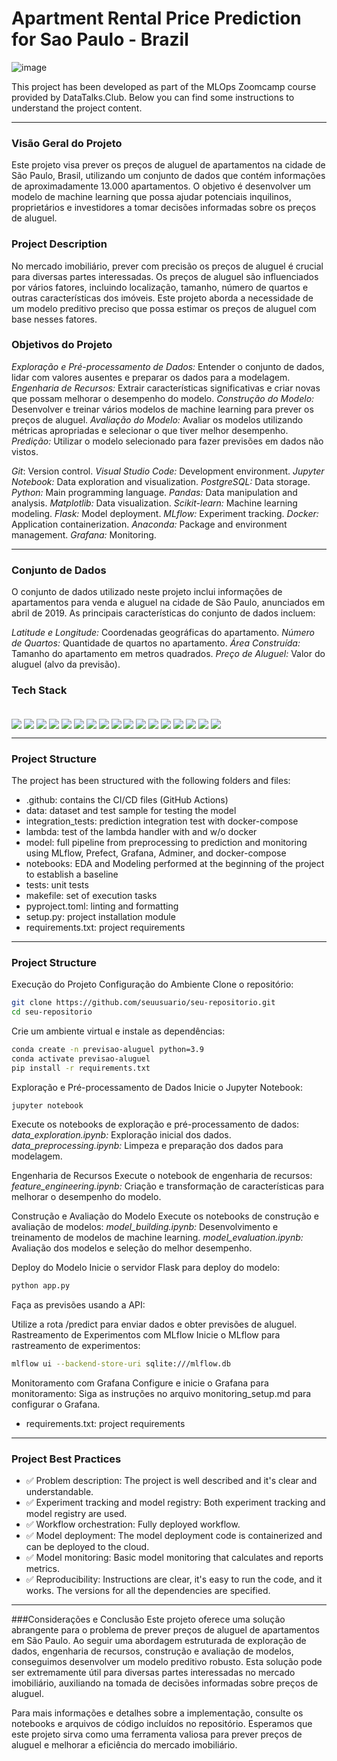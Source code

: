 # Apartment Rental Price Prediction for Sao Paulo - Brazil

![image](https://github.com/user-attachments/assets/08dfcef6-d72e-4d09-b00b-35237371d6db)

This project has been developed as part of the MLOps Zoomcamp course provided by DataTalks.Club.
Below you can find some instructions to understand the project content.

--------------------------------------------------

### Visão Geral do Projeto
Este projeto visa prever os preços de aluguel de apartamentos na cidade de São Paulo, Brasil, utilizando um conjunto de dados que contém informações de aproximadamente 13.000 apartamentos. O objetivo é desenvolver um modelo de machine learning que possa ajudar potenciais inquilinos, proprietários e investidores a tomar decisões informadas sobre os preços de aluguel.

### Project Description
No mercado imobiliário, prever com precisão os preços de aluguel é crucial para diversas partes interessadas. Os preços de aluguel são influenciados por vários fatores, incluindo localização, tamanho, número de quartos e outras características dos imóveis. Este projeto aborda a necessidade de um modelo preditivo preciso que possa estimar os preços de aluguel com base nesses fatores.

### Objetivos do Projeto
*Exploração e Pré-processamento de Dados:* Entender o conjunto de dados, lidar com valores ausentes e preparar os dados para a modelagem.
*Engenharia de Recursos:* Extrair características significativas e criar novas que possam melhorar o desempenho do modelo.
*Construção do Modelo:* Desenvolver e treinar vários modelos de machine learning para prever os preços de aluguel.
*Avaliação do Modelo:* Avaliar os modelos utilizando métricas apropriadas e selecionar o que tiver melhor desempenho.
*Predição:* Utilizar o modelo selecionado para fazer previsões em dados não vistos.

*Git*: Version control.
*Visual Studio Code:* Development environment.
*Jupyter Notebook:* Data exploration and visualization.
*PostgreSQL:* Data storage.
*Python:* Main programming language.
*Pandas:* Data manipulation and analysis.
*Matplotlib:* Data visualization.
*Scikit-learn:* Machine learning modeling.
*Flask:* Model deployment.
*MLflow:* Experiment tracking.
*Docker:* Application containerization.
*Anaconda:* Package and environment management.
*Grafana:* Monitoring.

--------------------------------------------------
### Conjunto de Dados
O conjunto de dados utilizado neste projeto inclui informações de apartamentos para venda e aluguel na cidade de São Paulo, anunciados em abril de 2019. As principais características do conjunto de dados incluem:

*Latitude e Longitude:* Coordenadas geográficas do apartamento.
*Número de Quartos:* Quantidade de quartos no apartamento.
*Área Construída:* Tamanho do apartamento em metros quadrados.
*Preço de Aluguel:* Valor do aluguel (alvo da previsão). 

### Tech Stack

<div style="display: inline_block"><br>
  <img align="center" src="https://camo.githubusercontent.com/3d768e26ac10ba994a60ed19acd487895cc43a9cdd43e9305c2408b93136234d/68747470733a2f2f696d672e736869656c64732e696f2f62616467652f6769742d2532334630353033332e7376673f7374796c653d666f722d7468652d6261646765266c6f676f3d676974266c6f676f436f6c6f723d7768697465">
  <img align="center" src="https://camo.githubusercontent.com/998382ebc9a32162128b00b597ea488192df024fd015e5edec001fe29fcb93a6/68747470733a2f2f696d672e736869656c64732e696f2f62616467652f56697375616c25323053747564696f253230436f64652d3030373864372e7376673f7374796c653d666f722d7468652d6261646765266c6f676f3d76697375616c2d73747564696f2d636f6465266c6f676f436f6c6f723d7768697465">
    <img align="center" src="https://camo.githubusercontent.com/0562f16a4ae7e35dae6087bf8b7805fb7e664a9e7e20ae6d163d94e56b94f32d/68747470733a2f2f696d672e736869656c64732e696f2f62616467652f707974686f6e2d3336373041303f7374796c653d666f722d7468652d6261646765266c6f676f3d707974686f6e266c6f676f436f6c6f723d666664643534">
    <img align="center" src="https://camo.githubusercontent.com/ca8ee16f3ff90cf3349be99b021b0b2a366cd71499ef20bcdc2b43dbc2668483/68747470733a2f2f696d672e736869656c64732e696f2f62616467652f416e61636f6e64612d2532333434413833332e7376673f7374796c653d666f722d7468652d6261646765266c6f676f3d616e61636f6e6461266c6f676f436f6c6f723d7768697465">
    <img align="center" src="https://camo.githubusercontent.com/c044ae9d0419850e7f2385c22ea5de56e101e6a616789bd35d2d8fa137a63642/68747470733a2f2f696d672e736869656c64732e696f2f62616467652f6a7570797465722d2532334641304630302e7376673f7374796c653d666f722d7468652d6261646765266c6f676f3d6a757079746572266c6f676f436f6c6f723d7768697465">
     <img align="center" src="https://camo.githubusercontent.com/05cab52d05663cecbe47a23ca71075ba81b9080dd50561d0f76eb46e902cfef8/68747470733a2f2f696d672e736869656c64732e696f2f62616467652f70616e6461732d2532333135303435382e7376673f7374796c653d666f722d7468652d6261646765266c6f676f3d70616e646173266c6f676f436f6c6f723d7768697465">
     <img align="center" src="https://camo.githubusercontent.com/edd8c9123ff9093143508af0b218cffc132f16a014be2d2147894458c351dc23/68747470733a2f2f696d672e736869656c64732e696f2f62616467652f4d6174706c6f746c69622d2532336439656164332e7376673f7374796c653d666f722d7468652d6261646765266c6f676f3d4d6174706c6f746c6962266c6f676f436f6c6f723d626c61636b">
     <img align="center" src="https://camo.githubusercontent.com/6854ba9612c2cb025e7c65445787d93f6436d4691303601506e0bc28be2ae9b8/68747470733a2f2f696d672e736869656c64732e696f2f62616467652f506f737467726553514c2d3331363139323f7374796c653d666f722d7468652d6261646765266c6f676f3d706f737467726573716c266c6f676f436f6c6f723d7768697465">
     <img align="center" src="https://camo.githubusercontent.com/d7eb681a1d19819ff9caeee4e3b0b1748da0b97af47e2084ca3d5e8302aec8a9/68747470733a2f2f696d672e736869656c64732e696f2f62616467652f7363696b69742d2d6c6561726e2d2532334637393331452e7376673f7374796c653d666f722d7468652d6261646765266c6f676f3d7363696b69742d6c6561726e266c6f676f436f6c6f723d7768697465">
     <img align="center" src="https://camo.githubusercontent.com/40b50389027e826f74eb106c67530673ffc46486250581ca5845fc7284f7c717/68747470733a2f2f696d672e736869656c64732e696f2f62616467652f4d4c666c6f772d3031393445322e7376673f7374796c653d666f722d7468652d6261646765266c6f676f3d4d4c666c6f77266c6f676f436f6c6f723d7768697465">
      <img align="center" src="https://camo.githubusercontent.com/9ed458fea6ba5324c019bbc32f837fbceaca74f3862454a77d7e94150b97fc48/68747470733a2f2f696d672e736869656c64732e696f2f62616467652f666c61736b2d2532333030302e7376673f7374796c653d666f722d7468652d6261646765266c6f676f3d666c61736b266c6f676f436f6c6f723d7768697465">
      <img align="center" src="https://camo.githubusercontent.com/8396abd667a0eca7d28cdb29ec63b6bf29a7854c7c3d467e6ece648c7e9b81e1/68747470733a2f2f696d672e736869656c64732e696f2f62616467652f646f636b65722d2532333064623765642e7376673f7374796c653d666f722d7468652d6261646765266c6f676f3d646f636b6572266c6f676f436f6c6f723d7768697465">
      <img align="center" src="https://camo.githubusercontent.com/a00920b123df05b3df5e368e509f18bacd65bc5909698fb42be5f35063550f47/68747470733a2f2f696d672e736869656c64732e696f2f62616467652f747970657363726970742d2532333030374143432e7376673f7374796c653d666f722d7468652d6261646765266c6f676f3d74797065736372697074266c6f676f436f6c6f723d7768697465">
      <img align="center" src="https://camo.githubusercontent.com/65f3aaa6432363f0979f3e35bc4783d5b39753d50d200e0c149fc5c78e1eeb49/68747470733a2f2f696d672e736869656c64732e696f2f62616467652f4e6578742e6a732d626c75653f7374796c653d666f722d7468652d6261646765266c6f676f3d4e6578742e6a73266c6f676f436f6c6f723d7768697465253232">
       <img align="center" src="https://camo.githubusercontent.com/bfe42a01bfb74a48dabc254065e874f313ca2aedd9bde944cb8bb4f9cef69dd4/68747470733a2f2f696d672e736869656c64732e696f2f62616467652f6e6f64652e6a732d3033363834663f7374796c653d666f722d7468652d6261646765266c6f676f3d6e6f64652e6a73266c6f676f436f6c6f723d7768697465"> 
      <img align="center" src="https://camo.githubusercontent.com/509859c3a417eb3ea794450d88303bdaced996cba60811e552e5a89bf89ff584/68747470733a2f2f696d672e736869656c64732e696f2f62616467652f67726166616e612d2532334634363830302e7376673f7374796c653d666f722d7468652d6261646765266c6f676f3d67726166616e61266c6f676f436f6c6f723d7768697465">
      <img align="center" src="https://camo.githubusercontent.com/b9ff564d8c311812747f1aacea54cf703d850756f9179f9eff6899da20a701a2/68747470733a2f2f696d672e736869656c64732e696f2f62616467652f76657263656c2d2532333030303030302e7376673f7374796c653d666f722d7468652d6261646765266c6f676f3d76657263656c266c6f676f436f6c6f723d7768697465">
      </div>

--------------------------------------------------

### Project Structure
The project has been structured with the following folders and files:

- .github: contains the CI/CD files (GitHub Actions)
- data: dataset and test sample for testing the model
- integration_tests: prediction integration test with docker-compose
- lambda: test of the lambda handler with and w/o docker
- model: full pipeline from preprocessing to prediction and monitoring using MLflow, Prefect, Grafana, Adminer, and docker-compose
- notebooks: EDA and Modeling performed at the beginning of the project to establish a baseline
- tests: unit tests
- makefile: set of execution tasks
- pyproject.toml: linting and formatting
- setup.py: project installation module
- requirements.txt: project requirements

--------------------------------------------------

### Project Structure
Execução do Projeto
Configuração do Ambiente
Clone o repositório:

```bash
git clone https://github.com/seuusuario/seu-repositorio.git
cd seu-repositorio
```

Crie um ambiente virtual e instale as dependências:

```bash
conda create -n previsao-aluguel python=3.9
conda activate previsao-aluguel
pip install -r requirements.txt
```

Exploração e Pré-processamento de Dados
Inicie o Jupyter Notebook:

```bash
jupyter notebook
```

Execute os notebooks de exploração e pré-processamento de dados:
*data_exploration.ipynb:* Exploração inicial dos dados.
*data_preprocessing.ipynb:* Limpeza e preparação dos dados para modelagem.

Engenharia de Recursos
Execute o notebook de engenharia de recursos:
*feature_engineering.ipynb:* Criação e transformação de características para melhorar o desempenho do modelo.

Construção e Avaliação do Modelo
Execute os notebooks de construção e avaliação de modelos:
*model_building.ipynb:* Desenvolvimento e treinamento de modelos de machine learning.
*model_evaluation.ipynb:* Avaliação dos modelos e seleção do melhor desempenho.

Deploy do Modelo
Inicie o servidor Flask para deploy do modelo:

```bash
python app.py
```

Faça as previsões usando a API:

Utilize a rota /predict para enviar dados e obter previsões de aluguel.
Rastreamento de Experimentos com MLflow
Inicie o MLflow para rastreamento de experimentos:

```bash
mlflow ui --backend-store-uri sqlite:///mlflow.db
```

Monitoramento com Grafana
Configure e inicie o Grafana para monitoramento:
Siga as instruções no arquivo monitoring_setup.md para configurar o Grafana.
- requirements.txt: project requirements

--------------------------------------------------

### Project Best Practices
- ✅ Problem description: The project is well described and it's clear and understandable.
- ✅ Experiment tracking and model registry: Both experiment tracking and model registry are used.
- ✅ Workflow orchestration: Fully deployed workflow.
- ✅ Model deployment: The model deployment code is containerized and can be deployed to the cloud.
- ✅ Model monitoring: Basic model monitoring that calculates and reports metrics.
- ✅ Reproducibility: Instructions are clear, it's easy to run the code, and it works. The versions for all the dependencies are specified.

--------------------------------------------------

###Considerações e Conclusão
Este projeto oferece uma solução abrangente para o problema de prever preços de aluguel de apartamentos em São Paulo. Ao seguir uma abordagem estruturada de exploração de dados, engenharia de recursos, construção e avaliação de modelos, conseguimos desenvolver um modelo preditivo robusto. Esta solução pode ser extremamente útil para diversas partes interessadas no mercado imobiliário, auxiliando na tomada de decisões informadas sobre preços de aluguel.

Para mais informações e detalhes sobre a implementação, consulte os notebooks e arquivos de código incluídos no repositório. Esperamos que este projeto sirva como uma ferramenta valiosa para prever preços de aluguel e melhorar a eficiência do mercado imobiliário.

